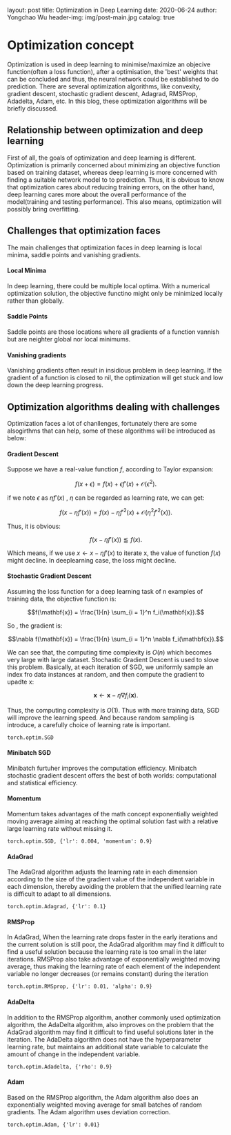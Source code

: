layout:     post
title:      Optimization in Deep Learning
date:       2020-06-24
author:     Yongchao Wu
header-img: img/post-main.jpg
catalog: true

Optimization concept
=================

Optimization is used in deep learning to minimise/maximize an objecive function(often a loss function), after a optimisation, the 'best' weights that can be concluded and thus, the neural network could be established to do prediction. There are several optimization algorithms, like convexity, gradient descent, stochastic gradient descent, Adagrad, RMSProp, Adadelta, Adam, etc. In this blog, these optimization algorithms will be briefly discussed. 

Relationship between optimization and deep learning
---------------------------------------------------

First of all, the goals of optimization and deep learning is different. Optimization is primarily concerned about minimizing an objective function based on training dataset, whereas deep learning is more concerned with finding a suitable network model to to prediction. Thus, it is obvious to know that optimization cares about reducing training errors, on the other hand, deep learning cares more about the overall performance of the model(training and testing performance). This also means, optimization will possibly bring overfitting.

Challenges that optimization faces
---------------------------------------------------

The main challenges that optimization faces in deep learning is local minima, saddle points and vanishing gradients. 

#### Local Minima

In deep learning, there could be multiple local optima. With a numerical optimization solution, the objective functino might only be minimized locally rather than globally.

#### Saddle Points

Saddle points are those locations where all gradients of a function vannish but are neighter global nor local minimums.

#### Vanishing gradients

Vanishing gradients often result in insidious problem in deep learning. If the gradient of a function is closed to nil, the optimization will get stuck and low down the deep learning progress. 

Optimization algorithms dealing with challenges
---------------------------------------------------

Optimization faces a lot of chanllenges, fortunately there are some alsogirthms that can help, some of these algorithms will be introduced as below:

#### Gradient Descent

Suppose we have a real-value function $f$, according to Taylor expansion:



$$f(x + \epsilon) = f(x) + \epsilon f'(x) + \mathcal{O}(\epsilon^2).$$



if we note  $\epsilon$ as $\eta f'(x)$ , $\eta$ can be regarded as learning rate, we can get:



$$f(x - \eta f'(x)) = f(x) - \eta f'^2(x) + \mathcal{O}(\eta^2 f'^2(x)).$$



Thus, it is obvious:



$$f(x - \eta f'(x)) \lessapprox f(x).$$



Which means, if we use $x \leftarrow x - \eta f'(x)$ to iterate x, the value of function $f(x)$ might decline. In deeplearning case, the loss might decline. 

#### Stochastic Gradient Descent

Assuming the loss function for a deep learning task of n examples of training data, the objective function is:



$$f(\mathbf{x}) = \frac{1}{n} \sum_{i = 1}^n f_i(\mathbf{x}).$$



So , the gradient is:



$$\nabla f(\mathbf{x}) = \frac{1}{n} \sum_{i = 1}^n \nabla f_i(\mathbf{x}).$$



We can see that, the computing time complexity is $O(n)$ which becomes very large with large dataset. Stochastic Gradient Descent is used to slove this problem. Basically, at each iteration of SGD, we uniformly sample an index fro data instances at random, and then compute the gradient to upadte x:



$$\mathbf{x} \leftarrow \mathbf{x} - \eta \nabla f_i(\mathbf{x}).$$



Thus, the computing complexity is $O(1)$. Thus with more training data, SGD will improve the learning speed. And because random sampling is introduce, a carefully choice of learning rate is important. 



```
torch.optim.SGD
```



#### Minibatch SGD

Minibatch furtuher improves the computation efficiency. Minibatch stochastic gradient descent offers the best of both worlds: computational and statistical efficiency.



#### Momentum

Momentum takes advantages of the math concept exponentially weighted moving average aiming at reaching the  optimal solution fast with a relative large learning rate without missing it.  

```
torch.optim.SGD, {'lr': 0.004, 'momentum': 0.9}
```



#### AdaGrad

The AdaGrad algorithm adjusts the learning rate in each dimension according to the size of the gradient value of the independent variable in each dimension, thereby avoiding the problem that the unified learning rate is difficult to adapt to all dimensions.

```
torch.optim.Adagrad, {'lr': 0.1}
```



#### RMSProp

In AdaGrad, When the learning rate drops faster in the early iterations and the current solution is still poor, the AdaGrad algorithm may find it difficult to find a useful solution because the learning rate is too small in the later iterations. RMSProp also take advantage of exponentially weighted moving average, thus making the learning rate of each element of the independent variable no longer decreases (or remains constant) during the iteration

```
torch.optim.RMSprop, {'lr': 0.01, 'alpha': 0.9}
```



#### AdaDelta

In addition to the RMSProp algorithm, another commonly used optimization algorithm, the AdaDelta algorithm, also improves on the problem that the AdaGrad algorithm may find it difficult to find useful solutions later in the iteration. The AdaDelta algorithm does not have the hyperparameter learning rate, but maintains an additional state variable to calculate the amount of change in the independent variable.

```
torch.optim.Adadelta, {'rho': 0.9}
```



#### Adam

Based on the RMSProp algorithm, the Adam algorithm also does an exponentially weighted moving average for small batches of random gradients.
The Adam algorithm uses deviation correction.

```
torch.optim.Adam, {'lr': 0.01}
```

